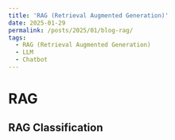 ```yaml
---
title: 'RAG (Retrieval Augmented Generation)'
date: 2025-01-29
permalink: /posts/2025/01/blog-rag/
tags:
  - RAG (Retrieval Augmented Generation)
  - LLM
  - Chatbot
---
```


RAG 
======

RAG Classification
------